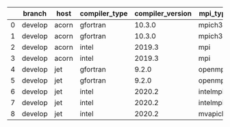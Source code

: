 |    | branch   | host   | compiler_type   | compiler_version   | mpi_type   | mpi_version   | o_g   | os    | unit_pass   | unit_fail   | system_pass   | system_fail   | example_pass   | example_fail   | nuopc_pass   | nuopc_fail   | build_passed   |
|----|----------|--------|-----------------|--------------------|------------|---------------|-------|-------|-------------|-------------|---------------|---------------|----------------|----------------|--------------|--------------|----------------|
|  0 | develop  | acorn  | gfortran        | 10.3.0             | mpich3     | 8.1.7         | O     | Linux | fail        | fail        | fail          | fail          | fail           | fail           | 50           | 0            | True           |
|  1 | develop  | acorn  | gfortran        | 10.3.0             | mpich3     | 8.1.7         | g     | Linux | fail        | fail        | fail          | fail          | fail           | fail           | 50           | 0            | True           |
|  2 | develop  | acorn  | intel           | 2019.3             | mpi        | 8.1.7         | O     | Linux | fail        | fail        | fail          | fail          | fail           | fail           | 50           | 0            | True           |
|  3 | develop  | acorn  | intel           | 2019.3             | mpi        | 8.1.7         | g     | Linux | fail        | fail        | fail          | fail          | fail           | fail           | 50           | 0            | True           |
|  4 | develop  | jet    | gfortran        | 9.2.0              | openmpi    | 3.1.4         | O     | Linux | fail        | fail        | fail          | fail          | fail           | fail           | 50           | 0            | True           |
|  5 | develop  | jet    | gfortran        | 9.2.0              | openmpi    | 3.1.4         | g     | Linux | fail        | fail        | fail          | fail          | fail           | fail           | queued       | queued       | True           |
|  6 | develop  | jet    | intel           | 2020.2             | intelmpi   | 2020.2        | O     | Linux | fail        | fail        | fail          | fail          | fail           | fail           | queued       | queued       | True           |
|  7 | develop  | jet    | intel           | 2020.2             | intelmpi   | 2020.2        | g     | Linux | fail        | fail        | fail          | fail          | fail           | fail           | queued       | queued       | True           |
|  8 | develop  | jet    | intel           | 2020.2             | mvapich2   | 2.3           | g     | Linux | fail        | fail        | fail          | fail          | fail           | fail           | queued       | queued       | True           |